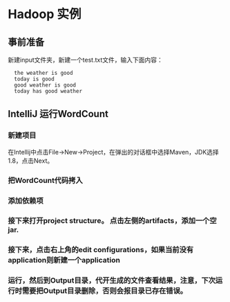 # Hadoop 实例

## 事前准备
 新建input文件夹，新建一个test.txt文件，输入下面内容：
 
      the weather is good
      today is good
      good weather is good
      today has good weather

## IntelliJ 运行WordCount   
### 新建项目
在Intellij中点击File->New->Project，在弹出的对话框中选择Maven，JDK选择1.8，点击Next。

### 把WordCount代码拷入


### 添加依赖项


### 接下来打开project structure。 点击左侧的artifacts，添加一个空jar.


### 接下来，点击右上角的edit configurations，如果当前没有application则新建一个application


### 运行，然后到Output目录，代开生成的文件查看结果，注意，下次运行时需要把Output目录删除，否则会报目录已存在错误。


